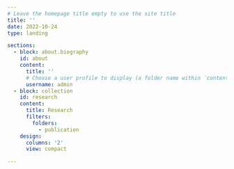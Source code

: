 ```yaml
---
# Leave the homepage title empty to use the site title
title: ''
date: 2022-10-24
type: landing

sections:
  - block: about.biography
    id: about
    content:
      title: ''
      # Choose a user profile to display (a folder name within `content/authors/`)
      username: admin
  - block: collection
    id: research
    content:
      title: Research
      filters:
        folders:
          - publication
    design:
      columns: '2'
      view: compact

---
```

